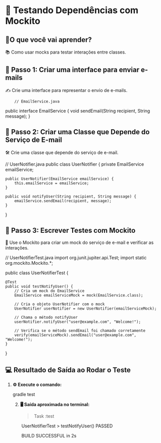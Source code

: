 # **📂 Testando Dependências com Mockito**

## **🎯O que você vai aprender?**

📚 Como usar mocks para testar interações entre classes.



## **🚀 Passo 1: Criar uma interface para enviar e-mails**

✍️ Crie uma interface para representar o envio de e-mails.

		// EmailService.java
public interface EmailService {
    void sendEmail(String recipient, String message);
}



## **🔧 Passo 2: Criar uma Classe que Depende do Serviço de E-mail**

🛠️ Crie uma classe que depende do serviço de e-mail.



// UserNotifier.java
public class UserNotifier {
    private EmailService emailService;

    public UserNotifier(EmailService emailService) {
        this.emailService = emailService;
    }
    
    public void notifyUser(String recipient, String message) {
        emailService.sendEmail(recipient, message);
    }
}

## **🧪 Passo 3: Escrever Testes com Mockito**

🧰 Use o Mockito para criar um mock do serviço de e-mail e verificar as interações.



// UserNotifierTest.java
import org.junit.jupiter.api.Test;
import static org.mockito.Mockito.*;

public class UserNotifierTest {

    @Test
    public void testNotifyUser() {
        // Cria um mock do EmailService
        EmailService emailServiceMock = mock(EmailService.class);
    
        // Cria o objeto UserNotifier com o mock
        UserNotifier userNotifier = new UserNotifier(emailServiceMock);
    
        // Chama o método notifyUser
        userNotifier.notifyUser("user@example.com", "Welcome!");
    
        // Verifica se o método sendEmail foi chamado corretamente
        verify(emailServiceMock).sendEmail("user@example.com", "Welcome!");
    }
}



## **💻 Resultado de Saída ao Rodar o Teste**

1. **⚙️ Execute o comando:**

   gradle test

   2. **🖥️ Saída aproximada no terminal:**

      

      > ​			Task :test

      ​				UserNotifierTest > testNotifyUser() PASSED

      ​				BUILD SUCCESSFUL in 2s

      

      





